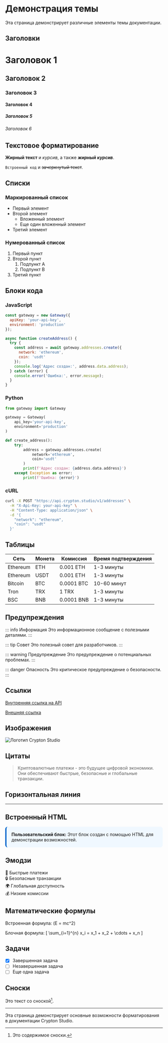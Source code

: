 # Демонстрация темы

Эта страница демонстрирует различные элементы темы документации.

## Заголовки

# Заголовок 1
## Заголовок 2
### Заголовок 3
#### Заголовок 4
##### Заголовок 5
###### Заголовок 6

## Текстовое форматирование

**Жирный текст** и *курсив*, а также ***жирный курсив***.

`Встроенный код` и ~~зачеркнутый текст~~.

## Списки

### Маркированный список
- Первый элемент
- Второй элемент
  - Вложенный элемент
  - Еще один вложенный элемент
- Третий элемент

### Нумерованный список
1. Первый пункт
2. Второй пункт
   1. Подпункт A
   2. Подпункт B
3. Третий пункт

## Блоки кода

### JavaScript
```javascript
const gateway = new Gateway({
  apiKey: 'your-api-key',
  environment: 'production'
});

async function createAddress() {
  try {
    const address = await gateway.addresses.create({
      network: 'ethereum',
      coin: 'usdt'
    });
    console.log('Адрес создан:', address.data.address);
  } catch (error) {
    console.error('Ошибка:', error.message);
  }
}
```

### Python
```python
from gateway import Gateway

gateway = Gateway(
    api_key='your-api-key',
    environment='production'
)

def create_address():
    try:
        address = gateway.addresses.create(
            network='ethereum',
            coin='usdt'
        )
        print(f'Адрес создан: {address.data.address}')
    except Exception as error:
        print(f'Ошибка: {error}')
```

### cURL
```bash
curl -X POST "https://api.crypton.studio/v1/addresses" \
  -H "X-Api-Key: your-api-key" \
  -H "Content-Type: application/json" \
  -d '{
    "network": "ethereum",
    "coin": "usdt"
  }'
```

## Таблицы

| Сеть | Монета | Комиссия | Время подтверждения |
|------|--------|----------|-------------------|
| Ethereum | ETH | 0.001 ETH | 1-3 минуты |
| Ethereum | USDT | 0.001 ETH | 1-3 минуты |
| Bitcoin | BTC | 0.0001 BTC | 10-60 минут |
| Tron | TRX | 1 TRX | 1-3 минуты |
| BSC | BNB | 0.0001 BNB | 1-3 минуты |

## Предупреждения

::: info Информация
Это информационное сообщение с полезными деталями.
:::

::: tip Совет
Это полезный совет для разработчиков.
:::

::: warning Предупреждение
Это предупреждение о потенциальных проблемах.
:::

::: danger Опасность
Это критическое предупреждение о безопасности.
:::

## Ссылки

[Внутренняя ссылка на API](/ru/api/overview)

[Внешняя ссылка](https://crypton.studio/)

## Изображения

![Логотип Crypton Studio](https://crypton.studio/logo.png)

## Цитаты

> Криптовалютные платежи - это будущее цифровой экономики.
> Они обеспечивают быстрые, безопасные и глобальные транзакции.

## Горизонтальная линия

---

## Встроенный HTML

<div style="background: #f0f8ff; padding: 1rem; border-radius: 8px; border-left: 4px solid #0066cc;">
  <strong>Пользовательский блок:</strong> Этот блок создан с помощью HTML для демонстрации возможностей.
</div>

## Эмодзи

🚀 Быстрые платежи  
🔒 Безопасные транзакции  
🌍 Глобальная доступность  
💰 Низкие комиссии  

## Математические формулы

Встроенная формула: \(E = mc^2\)

Блочная формула:
\[
\sum_{i=1}^{n} x_i = x_1 + x_2 + \cdots + x_n
\]

## Задачи

- [x] Завершенная задача
- [ ] Незавершенная задача
- [ ] Еще одна задача

## Сноски

Это текст со сноской[^1].

[^1]: Это содержимое сноски.

---

Эта страница демонстрирует основные возможности форматирования в документации Crypton Studio.
